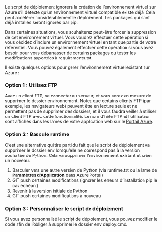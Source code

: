 Le script de déploiement ignorera la création de l’environnement virtuel sur Azure s’il détecte qu’un environnement virtuel compatible existe déjà.  Cela peut accélérer considérablement le déploiement.  Les packages qui sont déjà installés seront ignorés par pip.

Dans certaines situations, vous souhaiterez peut-être forcer la suppression de cet environnement virtuel.  Vous voudrez effectuer cette opération si vous décidez d’inclure un environnement virtuel en tant que partie de votre référentiel.  Vous pouvez également effectuer cette opération si vous avez besoin pour vous débarrasser de certains packages ou tester les modifications apportées à requirements.txt.

Il existe quelques options pour gérer l’environnement virtuel existant sur Azure :

### <a name="option-1-use-ftp"></a>Option 1 : Utilisez FTP

Avec un client FTP, se connecter au serveur, et vous serez en mesure de supprimer le dossier environnement.  Notez que certains clients FTP (par exemple, les navigateurs web) peuvent être en lecture seule et ne permettent pas de supprimer des dossiers, et il vous faudra veiller à utiliser un client FTP avec cette fonctionnalité.  Le nom d’hôte FTP et l’utilisateur sont affichés dans les lames de votre application web sur le [Portail Azure](https://portal.azure.com).

### <a name="option-2-toggle-runtime"></a>Option 2 : Bascule runtime

C’est une alternative qui tire parti du fait que le script de déploiement va supprimer le dossier env lorsqu’elle ne correspond pas à la version souhaitée de Python.  Cela va supprimer l’environnement existant et créer un nouveau.

1. Basculer vers une autre version de Python (via runtime.txt ou la lame de **Paramètres d’Application** dans Azure Portal)
1. GIT push certaines modifications (ignorer les erreurs d’installation pip le cas échéant)
1. Revenir à la version initiale de Python
1. GIT push certaines modifications à nouveau

### <a name="option-3-customize-deployment-script"></a>Option 3 : Personnaliser le script de déploiement

Si vous avez personnalisé le script de déploiement, vous pouvez modifier le code afin de l’obliger à supprimer le dossier env deploy.cmd.
